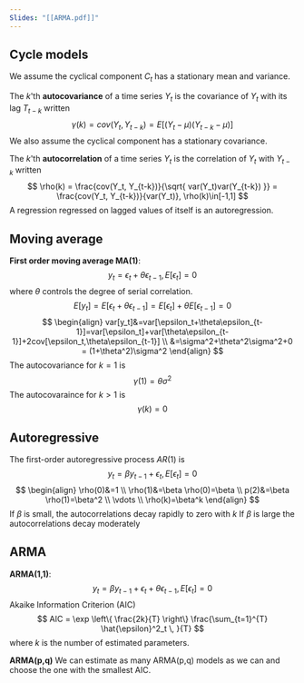 ```yaml
---
Slides: "[[ARMA.pdf]]"
---
```

## Cycle models
We assume the cyclical component $C_t$ has a stationary mean and variance.

The $k$'th **autocovariance** of a time series $Y_t$ is the covariance of $Y_t$ with its lag $T_{t-k}$ written
$$
\gamma(k)=cov(Y_t, Y_{t-k})=E[(Y_t-\mu)(Y_{t-k}-\mu)]
$$
We also assume the cyclical component has a stationary covariance.

The $k$'th **autocorrelation** of a time series $Y_t$ is the correlation of $Y_t$ with $Y_{t-k}$ written
$$
\rho(k) = \frac{cov(Y_t, Y_{t-k})}{\sqrt{ var(Y_t)var(Y_{t-k}) }} = \frac{cov(Y_t, Y_{t-k})}{var(Y_t)}, \rho(k)\in[-1,1]
$$
A regression regressed on lagged values of itself is an autoregression.

## Moving average
**First order moving average MA(1)**:
$$y_t = \epsilon_t+\theta\epsilon_{t-1}, E[\epsilon_t]=0$$
where $\theta$ controls the degree of serial correlation.
$$
E[y_t] = E[\epsilon_t+\theta\epsilon_{t-1}]=E[\epsilon_t]+\theta E[\epsilon_{t-1}]=0
$$
$$
\begin{align}
var[y_t]&=var[\epsilon_t+\theta\epsilon_{t-1}]=var[\epsilon_t]+var[\theta\epsilon_{t-1}]+2cov[\epsilon_t,\theta\epsilon_{t-1}] \\
&=\sigma^2+\theta^2\sigma^2+0 = (1+\theta^2)\sigma^2
\end{align}
$$
The autocovariance for $k=1$ is
$$
\gamma(1) = \theta\sigma^2
$$
The autocovaraince for $k>1$ is
$$
\gamma(k) = 0
$$
## Autoregressive
The first-order autoregressive process $AR(1)$ is
$$
y_t = \beta y_{t-1}+\epsilon_t, E[\epsilon_t] = 0
$$
$$
\begin{align}
\rho(0)&=1 \\
\rho(1)&=\beta \rho(0)=\beta \\
p(2)&=\beta \rho(1)=\beta^2 \\
\vdots \\
\rho(k)=\beta^k
\end{align}
$$
If $\beta$ is small, the autocorrelations decay rapidly to zero with $k$
If $\beta$ is large the autocorrelations decay moderately

## ARMA
**ARMA(1,1)**:
$$
y_t = \beta y_{t-1}+\epsilon_t+\theta\epsilon_{t-1}, E[\epsilon_t]=0
$$
Akaike Information Criterion (AIC)
$$
AIC = \exp \left\{ \frac{2k}{T} \right\} \frac{\sum_{t=1}^{T} \hat{\epsilon}^2_t \, }{T}
$$
where $k$ is the number of estimated parameters.

**ARMA(p,q)**
We can estimate as many ARMA(p,q) models as we can and choose the one with the smallest AIC.
